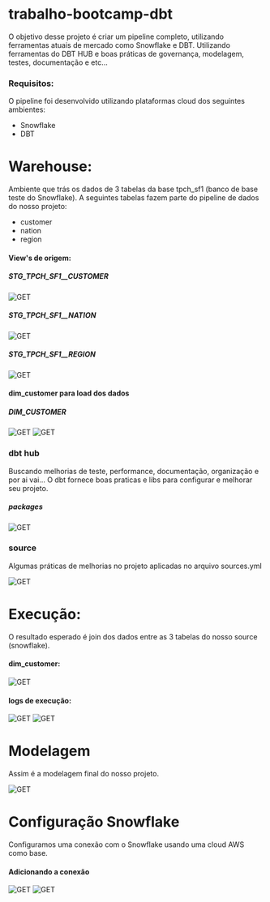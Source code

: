 # trabalho-bootcamp-dbt

O objetivo desse projeto é criar um pipeline completo, utilizando ferramentas atuais de mercado como Snowflake e DBT. Utilizando ferramentas do DBT HUB e boas práticas de governança, modelagem, testes, documentação e etc...

### Requisitos:

O pipeline foi desenvolvido utilizando plataformas cloud dos seguintes ambientes:

- Snowflake
- DBT

# Warehouse:
Ambiente que trás os dados de 3 tabelas da base tpch_sf1 (banco de base teste do Snowflake). 
A seguintes tabelas fazem parte do pipeline de dados do nosso projeto: 

- customer
- nation
- region

#### View's de origem:
   ##### STG_TPCH_SF1__CUSTOMER

![GET](images/customer.png)

   ##### STG_TPCH_SF1__NATION

![GET](images/nation.png)

   ##### STG_TPCH_SF1__REGION

![GET](images/region.png)


#### dim_customer para load dos dados 

   ##### DIM_CUSTOMER

![GET](images/dim_customer1.png)
![GET](images/dim_customer2.png)


### dbt hub
Buscando melhorias de teste, performance, documentação, organização e por ai vai... O dbt fornece boas praticas e libs para configurar e melhorar seu projeto.

   ##### packages 
![GET](images/packages_hub.png)
   
### source
Algumas práticas de melhorias no projeto aplicadas no arquivo sources.yml

![GET](images/sources.PNG)

# Execução:
O resultado esperado é join dos dados entre as 3 tabelas do nosso source (snowflake).

#### dim_customer:
![GET](images/run-dim_customer.png)

#### logs de execução:
![GET](images/log-dim_customer1.png)
![GET](images/log-dim_customer2.png)


# Modelagem
Assim é a modelagem final do nosso projeto.

![GET](images/modelagem.png)


# Configuração Snowflake

Configuramos uma conexão com o Snowflake usando uma cloud AWS como base.

   #### Adicionando a conexão

![GET](images/snowflake1.png)
![GET](images/snowflake1.png)


